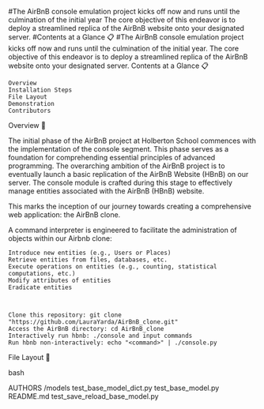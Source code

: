 #The AirBnB console emulation project kicks off now and runs until the culmination of the initial year The core objective of this endeavor is to deploy a streamlined replica of the AirBnB website onto your designated server.
#Contents at a Glance :clipboard:
#The AirBnB console emulation project kicks off now and runs until the culmination of the initial year. The core objective of this endeavor is to deploy a streamlined replica of the AirBnB website onto your designated server.
Contents at a Glance :clipboard:

    Overview
    Installation Steps
    File Layout
    Demonstration
    Contributors

Overview :triangular_ruler:

The initial phase of the AirBnB project at Holberton School commences with the implementation of the console segment. This phase serves as a foundation for comprehending essential principles of advanced programming. The overarching ambition of the AirBnB project is to eventually launch a basic replication of the AirBnB Website (HBnB) on our server. The console module is crafted during this stage to effectively manage entities associated with the AirBnB (HBnB) website.

This marks the inception of our journey towards creating a comprehensive web application: the AirBnB clone.

A command interpreter is engineered to facilitate the administration of objects within our Airbnb clone:

    Introduce new entities (e.g., Users or Places)
    Retrieve entities from files, databases, etc.
    Execute operations on entities (e.g., counting, statistical computations, etc.)
    Modify attributes of entities
    Eradicate entities



    Clone this repository: git clone "https://github.com/LauraYarda/AirBnB_clone.git"
    Access the AirBnB directory: cd AirBnB_clone
    Interactively run hbnb: ./console and input commands
    Run hbnb non-interactively: echo "<command>" | ./console.py

File Layout :file_folder:

bash

AUTHORS     /models    test_base_model_dict.py    test_base_model.py    README.md    test_save_reload_base_model.py
